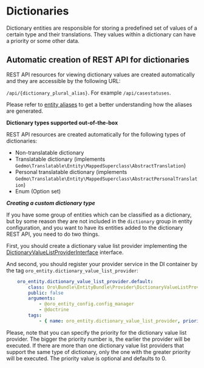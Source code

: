 # Dictionaries

Dictionary entities are responsible for storing a predefined set of values of a certain type and their translations. They values within a dictionary can have a priority or some other data.

## Automatic creation of REST API for dictionaries

REST API resources for viewing dictionary values are created automatically and they are accessible by the following URL:

`/api/{dictionary_plural_alias}`. For example `/api/casestatuses`.

Please refer to [entity aliases](entity_aliases.md) to get a better understanding how the aliases are generated.

**Dictionary types supported out-of-the-box**

REST API resources are created automatically for the following types of dictionaries:

- Non-translatable dictionary
- Translatable dictionary (implements `Gedmo\Translatable\Entity\MappedSuperclass\AbstractTranslation`)
- Personal translatable dictionary (implements `Gedmo\Translatable\Entity\MappedSuperclass\AbstractPersonalTranslation`)
- Enum (Option set)

***Creating a custom dictionary type***

If you have some group of entities which can be classified as a dictionary, but by some reason they are not included in the `dictionary` group in entity configuration, and you want to have its entities added to the dictionary REST API, you need to do two things.

First, you should create a dictionary value list provider implementing the [DictionaryValueListProviderInterface](./../../Provider/DictionaryValueListProviderInterface.php) interface.

And second, you should register your provider service in the DI container by the tag `oro_entity.dictionary_value_list_provider`:

```yml
    oro_entity.dictionary_value_list_provider.default:
        class: Oro\Bundle\EntityBundle\Provider\DictionaryValueListProvider
        public: false
        arguments:
            - @oro_entity_config.config_manager
            - @doctrine
        tags:
            - { name: oro_entity.dictionary_value_list_provider, priority: -100 }
```

Please, note that you can specify the priority for the dictionary value list provider. The bigger the priority number is, the earlier the provider will be executed.
If there are more than one dictionary value list providers that support the same type of dictionary, only the one with the greater priority will be executed. The priority value is optional and defaults to 0.
